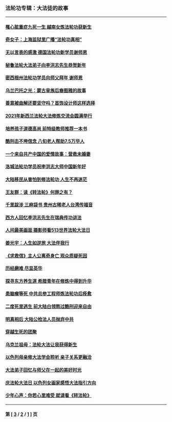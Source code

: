 ### 法轮功专辑：大法徒的故事
---
#### [罹心脏重症九死一生 越南女炼法轮功获新生](../../pages/nf1147481/n13732766.md?07010430) 
#### [奇女子：上海监狱里广播“法轮功真相”](../../pages/nf1147481/n13726443.md?07010430) 
#### [无以言表的感激 德国法轮功新学员谢师恩](../../pages/nf1147481/n13543790.md?07010430) 
#### [秘鲁法轮大法弟子向李洪志先生恭贺新年](../../pages/nf1147481/n13540182.md?07010430) 
#### [密西根州法轮功学员向师父拜年 谢师恩](../../pages/nf1147481/n13538183.md?07010430) 
#### [乌兰巴托之光：蒙古皇族后裔图雅的故事](../../pages/nf1147481/n13155759.md?07010430) 
#### [善意被曲解还要坚守吗？首饰设计师这样选择](../../pages/nf1147481/n13077575.md?07010430) 
#### [2021年新西兰法轮大法修炼交流会圆满举行](../../pages/nf1147481/n13033149.md?07010430) 
#### [培养孩子道德高尚 前特级教师推荐一本书](../../pages/nf1147481/n12938640.md?07010430) 
#### [酷刑击不垮信念 八旬老人帮助7.5万华人](../../pages/nf1147481/n12880712.md?07010430) 
#### [一个来自共产中国的爱情故事：营救未婚妻](../../pages/nf1147481/n12778386.md?07010430) 
#### [洛城法轮功学员祝李洪志大师中国新年好](../../pages/nf1147481/n12724685.md?07010430) 
#### [大陆移民从害怕到修法轮功 人生不再迷茫](../../pages/nf1147481/n12414325.md?07010430) 
#### [王友群：读《转法轮》何罪之有？](../../pages/nf1147481/n12408647.md?07010430) 
#### [千里跋涉 三麻袋书 贵州古稀老人台湾传福音](../../pages/nf1147481/n12198750.md?07010430) 
#### [西方人回忆李洪志先生在瑞典传功讲法](../../pages/nf1147481/n12099607.md?07010430) 
#### [人间最美画面 摄影师看513世界法轮大法日](../../pages/nf1147481/n12094118.md?07010430) 
#### [姜光宇：人生如逆旅 大法伴我行](../../pages/nf1147481/n12088664.md?07010430) 
#### [《求救信》主人公离奇身亡 观众质疑死因](../../pages/nf1147481/n11845215.md?07010430) 
#### [历经磨难 尽显英华](../../pages/nf1147481/n11723297.md?07010430) 
#### [探寻东方养生道 希腊青年在修炼中得到升华](../../pages/nf1147481/n11494502.md?07010430) 
#### [患脑瘤等死 中共总参工程师炼法轮功后痊愈](../../pages/nf1147481/n11466682.md?07010430) 
#### [二度死里逃生 前大陆白领熬过酷刑迎来自由](../../pages/nf1147481/n11368594.md?07010430) 
#### [明真相后 大陆公检法人员抛弃中共](../../pages/nf1147481/n11358618.md?07010430) 
#### [穿越生死的团聚](../../pages/nf1147481/n11258922.md?07010430) 
#### [乌克兰祖母：法轮大法让我获得新生](../../pages/nf1147481/n11269457.md?07010430) 
#### [以色列母亲修大法学会聆听 亲子关系更融洽](../../pages/nf1147481/n11268195.md?07010430) 
#### [大法弟子回忆与师父在一起的美好时光](../../pages/nf1147481/n11267759.md?07010430) 
#### [庆法轮大法日 以色列女画家感悟大法指引方向](../../pages/nf1147481/n11267735.md?07010430) 
#### [少年心声：你若心里难受 就请看《转法轮》](../../pages/nf1147481/n11267496.md?07010430) 

---
#### 第 [ [3](./3.md?07010430) / [2](./2.md?07010430) / [1](./1.md?07010430) ] 页
